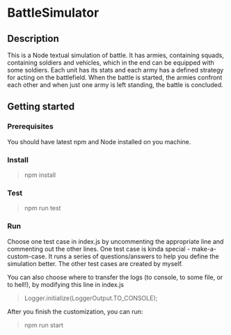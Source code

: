 # BattleSimulator

## Description
This is a Node textual simulation of battle. It has armies, containing squads, containing soldiers and vehicles, which in the end can be equipped with some soldiers. Each unit has its stats and each army has a defined strategy for acting on the battlefield. When the battle is started, the armies confront each other and when just one army is left standing, the battle is concluded.


## Getting started

### Prerequisites
You should have latest npm and Node installed on you machine.

### Install
> npm install

### Test
> npm run test

### Run 
Choose one test case in index.js by uncommenting the appropriate line and commenting out the other lines. One test case is kinda special - make-a-custom-case. It runs a series of questions/answers to help you define the simulation better. The other test cases are created by myself.

You can also choose where to transfer the logs (to console, to some file, or to hell!), by modifying this line in index.js

> Logger.initialize(LoggerOutput.TO_CONSOLE);

After you finish the customization, you can run:
> npm run start
